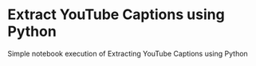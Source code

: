 # Extract YouTube Captions using Python
 Simple notebook execution of Extracting YouTube Captions using Python
